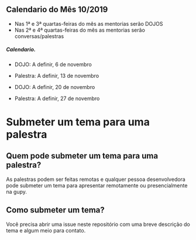 ##  Calendario do Mês 10/2019
* Nas 1ª e 3ª quartas-feiras do mês as mentorias serão DOJOS
* Nas 2ª e 4ª quartas-feiras do mês as mentorias serão conversas/palestras

##### Calendario.

* DOJO: A definir, 6 de novembro

* Palestra: A definir, 13 de novembro

* DOJO: A definir, 20 de novembro

* Palestra: A definir, 27 de novembro

# Submeter um tema para uma palestra

## Quem pode submeter um tema para  uma palestra?
As palestras podem ser feitas remotas e qualquer pessoa desenvolvedora pode submeter um tema para apresentar remotamente ou presencialmente na gupy.

## Como submeter um tema?
Você precisa abrir uma issue neste repositório com uma breve descrição do tema e algum meio para contato.

